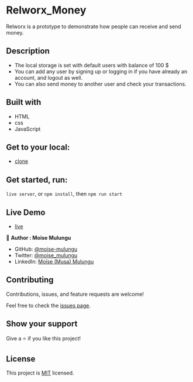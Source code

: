 # Relworx_Money
Relworx is a prototype to demonstrate how people can receive and send money.

## Description
- The local storage is set with default users with balance of 100 $ 
- You can add any user by signing up or logging in if you have already an account, and logout as well.
- You can also send money to another user and check your transactions.

## Built with 
- HTML
- css
- JavaScript

## Get to your local:
- [clone](https://github.com/moise-mulungu/Relworx_Money.git) 

## Get started, run:
``live server``, or
``npm install``, then
``npm run start``

## Live Demo
- [live](https://moise-mulungu.github.io/Relworx_Money/)

👤 **Author : Moise Mulungu**

- GitHub: [@moise-mulungu](https://github.com/moise-mulungu)
- Twitter: [@moise_mulungu](https://twitter.com/moise_mulungu)
- LinkedIn: [Moïse (Musa) Mulungu](https://www.linkedin.com/in/moisemulungu/) 

## Contributing

Contributions, issues, and feature requests are welcome!

Feel free to check the [issues page](https://github.com/moise-mulungu/Relworx_Money/issues).

## Show your support

Give a ⭐️ if you like this project!

## License

This project is [MIT](./MIT.md) licensed.




